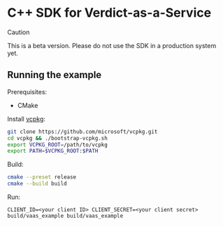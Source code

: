 # C++ SDK for Verdict-as-a-Service

> [!CAUTION]
> This is a beta version. Please do not use the SDK in a production system yet.

## Running the example

Prerequisites:

* CMake

Install [vcpkg](https://learn.microsoft.com/en-us/vcpkg/get_started/get-started?pivots=shell-bash):

```bash
git clone https://github.com/microsoft/vcpkg.git
cd vcpkg && ./bootstrap-vcpkg.sh
export VCPKG_ROOT=/path/to/vcpkg
export PATH=$VCPKG_ROOT:$PATH
```

Build:

```bash
cmake --preset release
cmake --build build
```

Run:

```
CLIENT_ID=<your client ID> CLIENT_SECRET=<your client secret> build/vaas_example build/vaas_example
```
